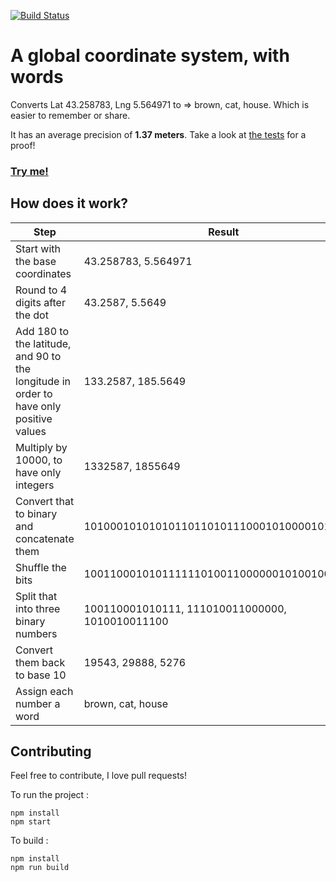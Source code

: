 [![Build Status](https://travis-ci.org/devnixs/words-coordinates.svg?branch=master)](https://travis-ci.org/devnixs/words-coordinates)

# A global coordinate system, with words

Converts Lat 43.258783, Lng 5.564971 to => brown, cat, house. Which is easier to remember or share.

It has an average precision of **1.37 meters**. Take a look at [the tests](https://travis-ci.org/devnixs/words-coordinates) for a proof!

### [Try me!](https://devnixs.github.io/words-coordinates/)

## How does it work?

| Step  		                        | Result |
| ------------------------------------ | ------------- |
| Start with the base coordinates  | 43.258783, 5.564971  |
| Round to 4 digits after the dot  | 43.2587, 5.5649  |
| Add 180 to the latitude, and 90 to the longitude in order to have only positive values | 133.2587, 185.5649 |
| Multiply by 10000, to have only integers  | 1332587, 1855649  |
| Convert that to binary and concatenate them  | 1010001010101011011010111000101000010100110  |
| Shuffle the bits  | 1001100010101111110100110000001010010011100  |
| Split that into three binary numbers  | 100110001010111, 111010011000000, 1010010011100  |
| Convert them back to base 10  | 19543, 29888, 5276  |
| Assign each number a word  | brown, cat, house  |

## Contributing

Feel free to contribute, I love pull requests!

To run the project : 
```
npm install
npm start
```

To build :
```
npm install
npm run build
```